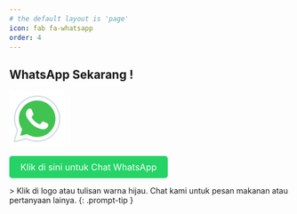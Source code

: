 ```yaml
---
# the default layout is 'page'
icon: fab fa-whatsapp
order: 4
---
```


## WhatsApp Sekarang !

[![WhatsApp](/assets/img/logos/whatsapp-rm-apayaa.png)](https://wa.me/6282288898556)

<div class="whatsapp-button-container">
    <a href="https://wa.me/6282288898556" class="whatsapp-button" target="_blank">
        Klik di sini untuk Chat WhatsApp
    </a>
</div>
 
<style>
.whatsapp-button-container {
    text-align: left;
}

.whatsapp-button {
    display: inline-block;
    padding: 10px 20px;
    background-color: #25D366;
    color: white;
    font-size: 16px;
    text-decoration: none;
    border-radius: 5px;
    transition: background-color 0.3s ease;
}

.whatsapp-button:hover {
    background-color: #128C7E;
}
</style>



<p> </p>
> Klik di logo atau tulisan warna hijau. Chat kami untuk pesan makanan atau pertanyaan lainya.
{: .prompt-tip }

